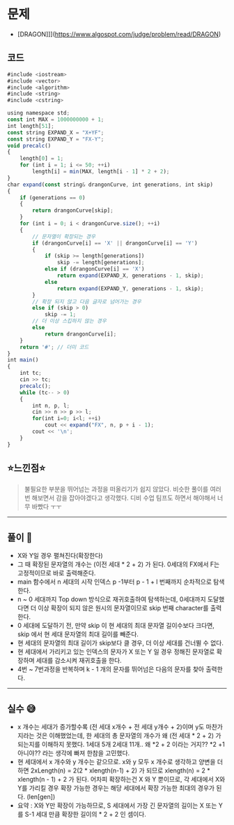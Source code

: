 # 문제
- [DRAGON]]](https://www.algospot.com/judge/problem/read/DRAGON)

## 코드
```javascript
#include <iostream>
#include <vector>
#include <algorithm>
#include <string>
#include <cstring>

using namespace std;
const int MAX = 1000000000 + 1;
int length[51];
const string EXPAND_X = "X+YF";
const string EXPAND_Y = "FX-Y";
void precalc()
{
	length[0] = 1;
	for (int i = 1; i <= 50; ++i)
		length[i] = min(MAX, length[i - 1] * 2 + 2);
}
char expand(const string& drangonCurve, int generations, int skip)
{
	if (generations == 0)
	{
		return drangonCurve[skip];
	}
	for (int i = 0; i < drangonCurve.size(); ++i)
	{
		// 문자열이 확장되는 경우
		if (drangonCurve[i] == 'X' || drangonCurve[i] == 'Y')
		{
			if (skip >= length[generations])
				skip -= length[generations];
			else if (drangonCurve[i] == 'X')
				return expand(EXPAND_X, generations - 1, skip);
			else
				return expand(EXPAND_Y, generations - 1, skip);
		}
		// 확장 되지 않고 다음 글자로 넘어가는 경우
		else if (skip > 0)
			skip -= 1;
		// 더 이상 스킵하지 않는 경우
		else
			return drangonCurve[i];
	}
	return '#'; // 더미 코드
}
int main()
{
	int tc;
	cin >> tc;
	precalc();
	while (tc-- > 0)
	{
		int n, p, l;
		cin >> n >> p >> l;
		for(int i=0; i<l; ++i)
			cout << expand("FX", n, p + i - 1);
		cout << '\n';
	}
}
```

## ⭐️느낀점⭐️
> 불필요한 부분을 뛰어넘는 과정을 떠올리기가 쉽지 않았다. 비슷한 풀이를 여러번 해보면서 감을 잡아야겠다고 생각했다. 디비 수업 팀프도 하면서 해야해서 너무 바빴다 ㅜㅜ
    
<hr/>

## 풀이 📣
- X와 Y일 경우 펼쳐진다(확장한다)
- 그 때 확장된 문자열의 개수는 (이전 세대 * 2 + 2) 가 된다. 0세대의 FX에서 F는 고정적이므로 바로 출력해준다.
- main 함수에서 n 세대의 시작 인덱스 p -1부터 p - 1 + l 번째까지 순차적으로 탐색한다.
- n ~ 0 세대까지 Top down 방식으로 재귀호출하여 탐색하는데, 0세대까지 도달했다면 더 이상 확장이 되지 않은 원시의 문자열이므로 skip 번째 character를 출력한다.
- 0 세대에 도달하기 전, 만약 skip 이 현 세대의 최대 문자열 길이수보다 크다면, skip 에서 현 세대 문자열의 최대 길이를 빼준다.
- 현 세대의 문자열의 최대 길이가 skip보다 클 경우, 더 이상 세대를 건너뛸 수 없다.
- 현 세대에서 가리키고 있는 인덱스의 문자가 X 또는 Y 일 경우 정해진 문자열로 확장하며 세대를 감소시켜 재귀호출을 한다.
- 4번 ~ 7번과정을 반복하며 k - 1 개의 문자를 뛰어넘은 다음의 문자를 찾아 출력한다.

<hr/>

## 실수 😅
- x 개수는 세대가 증가할수록 (전 세대 x개수 + 전 세대 y개수 + 2)이며 y도 마찬가지라는 것은 이해했었는데, 한 세대의 총 문자열의 개수가 왜 (전 세대 * 2 + 2) 가 되는지를 이해하지 못했다. 1세대 5개 2세대 11개.. 왜 *2 + 2 이라는 거지?? *2 +1 아니야?? 라는 생각에 빠져 한참을 고민했다.
- 현 세대에서 x 개수와 y 개수는 같으므로. x와 y 모두 x 개수로 생각하고 양변을 더하면 2xLength(n) = 2(2 * xlength(n-1) + 2) 가 되므로 xlength(n) = 2 * xlength(n - 1) + 2 가 된다. 어차피 확장하는건 X 와 Y 뿐이므로, 각 세대에서 X와 Y를 가리킬 경우 확장 가능한 경우는 해당 세대에서 확장 가능한 최대의 경우가 된다. (len[gen])
- 요약 : X와 Y만 확장이 가능하므로, S 세대에서 가장 긴 문자열의 길이는 X 또는 Y를 S-1 세대 만큼 확장한 길이의 * 2 + 2 인 셈이다.